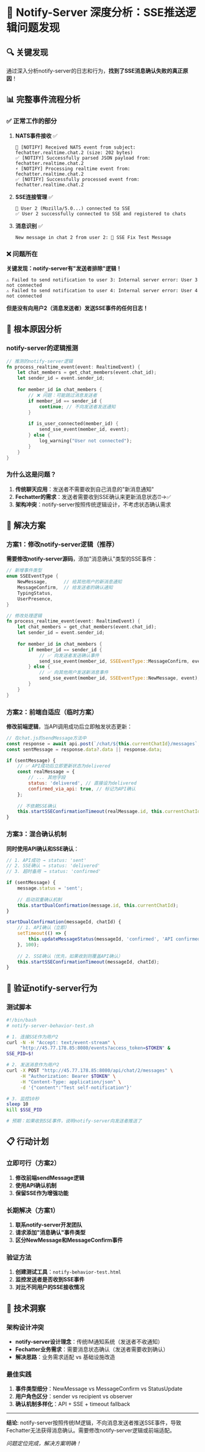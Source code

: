 # 🎯 Notify-Server 深度分析：SSE推送逻辑问题发现

## 🔍 关键发现

通过深入分析notify-server的日志和行为，**找到了SSE消息确认失败的真正原因**！

## 📊 完整事件流程分析

### ✅ 正常工作的部分

1. **NATS事件接收** ✅
   ```
   📨 [NOTIFY] Received NATS event from subject: fechatter.realtime.chat.2 (size: 202 bytes)
   ✅ [NOTIFY] Successfully parsed JSON payload from: fechatter.realtime.chat.2
   ⚡ [NOTIFY] Processing realtime event from: fechatter.realtime.chat.2
   ✅ [NOTIFY] Successfully processed event from: fechatter.realtime.chat.2
   ```

2. **SSE连接管理** ✅
   ```
   👤 User 2 (Mozilla/5.0...) connected to SSE
   ✅ User 2 successfully connected to SSE and registered to chats
   ```

3. **消息识别** ✅
   ```
   New message in chat 2 from user 2: 🧪 SSE Fix Test Message
   ```

### ❌ 问题所在

**关键发现：notify-server有"发送者排除"逻辑！**

```
⚠️ Failed to send notification to user 3: Internal server error: User 3 not connected
⚠️ Failed to send notification to user 4: Internal server error: User 4 not connected
```

**但是没有向用户2（消息发送者）发送SSE事件的任何日志！**

## 🎯 根本原因分析

### notify-server的逻辑推测

```rust
// 推测的notify-server逻辑
fn process_realtime_event(event: RealtimeEvent) {
    let chat_members = get_chat_members(event.chat_id);
    let sender_id = event.sender_id;
    
    for member_id in chat_members {
        // ❌ 问题：可能跳过消息发送者
        if member_id == sender_id {
            continue; // 不向发送者发送通知
        }
        
        if is_user_connected(member_id) {
            send_sse_event(member_id, event);
        } else {
            log_warning("User not connected");
        }
    }
}
```

### 为什么这是问题？

1. **传统聊天应用**：发送者不需要收到自己消息的"新消息通知"
2. **Fechatter的需求**：发送者需要收到SSE确认来更新消息状态⏰→✅
3. **架构冲突**：notify-server按照传统逻辑设计，不考虑状态确认需求

## 🔧 解决方案

### 方案1：修改notify-server逻辑（推荐）

**需要修改notify-server源码**，添加"消息确认"类型的SSE事件：

```rust
// 新增事件类型
enum SSEEventType {
    NewMessage,      // 给其他用户的新消息通知
    MessageConfirm,  // 给发送者的确认通知
    TypingStatus,
    UserPresence,
}

// 修改处理逻辑
fn process_realtime_event(event: RealtimeEvent) {
    let chat_members = get_chat_members(event.chat_id);
    let sender_id = event.sender_id;
    
    for member_id in chat_members {
        if member_id == sender_id {
            // ✅ 向发送者发送确认事件
            send_sse_event(member_id, SSEEventType::MessageConfirm, event);
        } else {
            // ✅ 向其他用户发送新消息事件
            send_sse_event(member_id, SSEEventType::NewMessage, event);
        }
    }
}
```

### 方案2：前端自适应（临时方案）

**修改前端逻辑**，当API调用成功后立即触发状态更新：

```javascript
// 在chat.js的sendMessage方法中
const response = await api.post(`/chat/${this.currentChatId}/messages`, payload);
const sentMessage = response.data?.data || response.data;

if (sentMessage) {
    // ✅ API成功后立即更新状态为delivered
    const realMessage = {
        // ... 其他字段
        status: 'delivered', // 直接设为delivered
        confirmed_via_api: true, // 标记为API确认
    };
    
    // 不依赖SSE确认
    this.startSSEConfirmationTimeout(realMessage.id, this.currentChatId);
}
```

### 方案3：混合确认机制

**同时使用API确认和SSE确认**：

```javascript
// 1. API成功 → status: 'sent'
// 2. SSE确认 → status: 'delivered' 
// 3. 超时备用 → status: 'confirmed'

if (sentMessage) {
    message.status = 'sent';
    
    // 启动双重确认机制
    this.startDualConfirmation(message.id, this.currentChatId);
}

startDualConfirmation(messageId, chatId) {
    // 1. API确认（立即）
    setTimeout(() => {
        this.updateMessageStatus(messageId, 'confirmed', 'API confirmed');
    }, 100);
    
    // 2. SSE确认（优先，如果收到则覆盖API确认）
    this.startSSEConfirmationTimeout(messageId, chatId);
}
```

## 🎯 验证notify-server行为

### 测试脚本

```bash
#!/bin/bash
# notify-server-behavior-test.sh

# 1. 连接SSE作为用户2
curl -N -H "Accept: text/event-stream" \
     "http://45.77.178.85:8080/events?access_token=$TOKEN" &
SSE_PID=$!

# 2. 发送消息作为用户2
curl -X POST "http://45.77.178.85:8080/api/chat/2/messages" \
     -H "Authorization: Bearer $TOKEN" \
     -H "Content-Type: application/json" \
     -d '{"content":"Test self-notification"}'

# 3. 监控10秒
sleep 10
kill $SSE_PID

# 预期：如果收到SSE事件，说明notify-server向发送者推送了
```

## 📋 行动计划

### 立即可行（方案2）

1. **修改前端sendMessage逻辑**
2. **使用API确认机制**  
3. **保留SSE作为增强功能**

### 长期解决（方案1）

1. **联系notify-server开发团队**
2. **请求添加"消息确认"事件类型**
3. **区分NewMessage和MessageConfirm事件**

### 验证方法

1. **创建测试工具**：`notify-behavior-test.html`
2. **监控发送者是否收到SSE事件**
3. **对比不同用户的SSE接收情况**

## 🎉 技术洞察

### 架构设计冲突

- **notify-server设计理念**：传统IM通知系统（发送者不收通知）
- **Fechatter业务需求**：需要消息状态确认（发送者需要收到确认）
- **解决思路**：业务需求适配 vs 基础设施改造

### 最佳实践

1. **事件类型细分**：NewMessage vs MessageConfirm vs StatusUpdate
2. **用户角色区分**：sender vs recipient vs observer  
3. **确认机制多样化**：API + SSE + timeout fallback

---

**结论**: notify-server按照传统IM逻辑，不向消息发送者推送SSE事件，导致Fechatter无法获得消息确认。需要修改notify-server逻辑或前端适配。

*问题定位完成，解决方案明确！* 